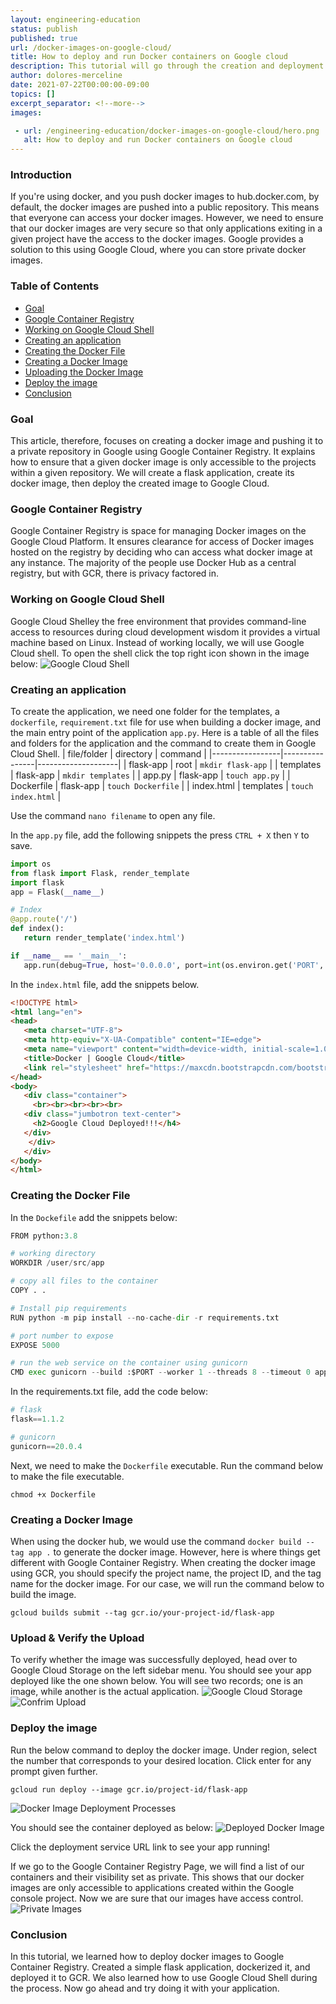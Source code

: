 ```yaml
---
layout: engineering-education
status: publish
published: true
url: /docker-images-on-google-cloud/
title: How to deploy and run Docker containers on Google cloud
description: This tutorial will go through the creation and deployment of Docker containers to Google cloud.
author: dolores-merceline
date: 2021-07-22T00:00:00-09:00
topics: []
excerpt_separator: <!--more-->
images:

 - url: /engineering-education/docker-images-on-google-cloud/hero.png
   alt: How to deploy and run Docker containers on Google cloud
---
```


### Introduction
If you're using docker, and you push docker images to hub.docker.com, by default, the docker images are pushed into a public repository. This means that everyone can access your docker images. However, we need to ensure that our docker images are very secure so that only applications exiting in a given project have the access to the docker images. Google provides a solution to this using Google Cloud, where you can store private docker images.

### Table of Contents
- [Goal](#goal)
- [Google Container Registry](#google-container-registry)
- [Working on Google Cloud Shell](#working-on-google-cloud-shell)
- [Creating an application](#creating-an-application)
- [Creating the Docker File](#creating-the-docker-file)
- [Creating a Docker Image](#creating-a-docker-image)
- [Uploading the Docker Image](#upload-&-verify-the-upload)
- [Deploy the image](#deploy-the-image)
- [Conclusion](#conclusion)

### Goal
This article, therefore, focuses on creating a docker image and pushing it to a private repository in Google using Google Container Registry. It explains how to ensure that a given docker image is only accessible to the projects within a given repository. We will create a flask application, create its docker image, then deploy the created image to Google Cloud.

### Google Container Registry
Google Container Registry is space for managing Docker images on the Google Cloud Platform. It ensures clearance for access of Docker images hosted on the registry by deciding who can access what docker image at any instance. The majority of the people use Docker Hub as a central registry, but with GCR, there is privacy factored in.

### Working on Google Cloud Shell
Google Cloud Shelley the free environment that provides command-line access to resources during cloud development wisdom it provides a virtual machine based on Linux. Instead of working locally, we will use Google Cloud shell. To open the shell click the top right icon shown in the image below:
![Google Cloud Shell](/engineering-education/docker-images-on-google-cloud/shell.png)

### Creating an application
To create the application, we need one folder for the templates, a `dockerfile`, `requirement.txt` file for use when building a docker image, and the main entry point of the application `app.py`. Here is a table of all the files and folders for the application and the command to create them in Google Cloud Shell.
| file/folder | directory | command |
|-----------------|----------------|--------------------|
| flask-app | root | `mkdir flask-app` |
| templates | flask-app | `mkdir templates` |
| app.py | flask-app | `touch app.py` |
| Dockerfile | flask-app | `touch Dockerfile` |
| index.html | templates | `touch index.html` |

Use the command `nano filename` to open any file.

In the `app.py` file, add the following snippets the press `CTRL + X` then `Y` to save.

```py
import os
from flask import Flask, render_template
import flask
app = Flask(__name__)

# Index
@app.route('/')
def index():
   return render_template('index.html')

if __name__ == '__main__':
   app.run(debug=True, host='0.0.0.0', port=int(os.environ.get('PORT', 8080)))
```

In the `index.html` file, add the snippets below.

```html
<!DOCTYPE html>
<html lang="en">
<head>
   <meta charset="UTF-8">
   <meta http-equiv="X-UA-Compatible" content="IE=edge">
   <meta name="viewport" content="width=device-width, initial-scale=1.0">
   <title>Docker | Google Cloud</title>
   <link rel="stylesheet" href="https://maxcdn.bootstrapcdn.com/bootstrap/3.3.7/css/bootstrap.min.css">
</head>
<body>
   <div class="container">
     <br><br><br><br><br>
   <div class="jumbotron text-center">
     <h2>Google Cloud Deployed!!!</h4>
   </div>
    </div>  
   </div> 
</body>
</html>
```

### Creating the Docker File
In the `Dockefile` add the snippets below:

```py
FROM python:3.8

# working directory
WORKDIR /user/src/app

# copy all files to the container
COPY . .

# Install pip requirements
RUN python -m pip install --no-cache-dir -r requirements.txt

# port number to expose
EXPOSE 5000

# run the web service on the container using gunicorn
CMD exec gunicorn --build :$PORT --worker 1 --threads 8 --timeout 0 app:app
```

In the requirements.txt file, add the code below:
```py
# flask 
flask==1.1.2

# gunicorn
gunicorn==20.0.4
```

Next, we need to make the `Dockerfile` executable. Run the command below to make the file executable.
```shell
chmod +x Dockerfile
```
### Creating a Docker Image
When using the docker hub, we would use the command `docker build --tag app .` to generate the docker image. However, here is where things get different with Google Container Registry. When creating the docker image using GCR, you should specify the project name, the project ID, and the tag name for the docker image. For our case, we will run the command below to build the image.

```shell
gcloud builds submit --tag gcr.io/your-project-id/flask-app
```

### Upload & Verify the Upload
To verify whether the image was successfully deployed, head over to Google Cloud Storage on the left sidebar menu. You should see your app deployed like the one shown below. You will see two records; one is an image, while another is the actual application.
![Google Cloud Storage](/engineering-education/docker-images-on-google-cloud/storage.png)
![Confrim Upload](/engineering-education/docker-images-on-google-cloud/confirm-upload.png)


### Deploy the image
Run the below command to deploy the docker image. Under region, select the number that corresponds to your desired location. Click enter for any prompt given further.
```shell
gcloud run deploy --image gcr.io/project-id/flask-app
```
![Docker Image Deployment Processes](/engineering-education/docker-images-on-google-cloud/deploying.png)

You should see the container deployed as below:
![Deployed Docker Image](/engineering-education/docker-images-on-google-cloud/deployed.png)

Click the deployment service URL link to see your app running!

If we go to the Google Container Registry Page, we will find a list of our containers and their visibility set as private. This shows that our docker images are only accessible to applications created within the Google console project. Now we are sure that our images have access control.
![Private Images](/engineering-education/docker-images-on-google-cloud/private.png)

### Conclusion
In this tutorial, we learned how to deploy docker images to Google Container Registry. Created a simple flask application, dockerized it, and deployed it to GCR. We also learned how to use Google Cloud Shell during the process. Now go ahead and try doing it with your application.
